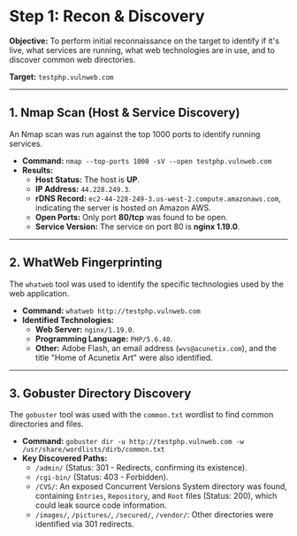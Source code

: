 # Step 1: Recon & Discovery

**Objective:** To perform initial reconnaissance on the target to identify if it's live, what services are running, what web technologies are in use, and to discover common web directories.

**Target:** `testphp.vulnweb.com`

-----

## 1. Nmap Scan (Host & Service Discovery)

An Nmap scan was run against the top 1000 ports to identify running services.

  * **Command:** `nmap --top-ports 1000 -sV --open testphp.vulnweb.com`
  * **Results:**
      * **Host Status:** The host is **UP**.
      * **IP Address:** `44.228.249.3`.
      * **rDNS Record:** `ec2-44-228-249-3.us-west-2.compute.amazonaws.com`, indicating the server is hosted on Amazon AWS.
      * **Open Ports:** Only port **80/tcp** was found to be open.
      * **Service Version:** The service on port 80 is **nginx 1.19.0**.

-----

## 2. WhatWeb Fingerprinting

The `whatweb` tool was used to identify the specific technologies used by the web application.

  * **Command:** `whatweb http://testphp.vulnweb.com`
  * **Identified Technologies:**
      * **Web Server:** `nginx/1.19.0`.
      * **Programming Language:** `PHP/5.6.40`.
      * **Other:** Adobe Flash, an email address (`wvs@acunetix.com`), and the title "Home of Acunetix Art" were also identified.

-----

## 3. Gobuster Directory Discovery

The `gobuster` tool was used with the `common.txt` wordlist to find common directories and files.

  * **Command:** `gobuster dir -u http://testphp.vulnweb.com -w /usr/share/wordlists/dirb/common.txt`
  * **Key Discovered Paths:**
      * `/admin/` (Status: 301 - Redirects, confirming its existence).
      * `/cgi-bin/` (Status: 403 - Forbidden).
      * `/CVS/`: An exposed Concurrent Versions System directory was found, containing `Entries`, `Repository`, and `Root` files (Status: 200), which could leak source code information.
      * `/images/`, `/pictures/`, `/secured/`, `/vendor/`: Other directories were identified via 301 redirects.
